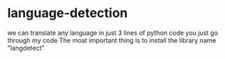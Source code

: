# language-detection
we can translate any language in just 3 lines of python code
you just go through my code
The moat important thing is to install the library name "langdetect"
